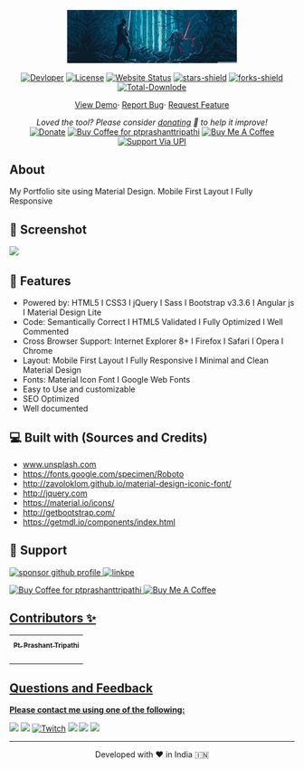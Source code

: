 <p align="center"><a href="https://ptprashanttripathi.github.io"><img alt="linkpe app" src="/img/img-bg-1.jpg" width="300vw"/></a></p>
<p align="center">
	<a href="https://github.com/PtPrashantTripathi"><img alt="Devloper" src="https://img.shields.io/badge/Devloper-Pt.%20Prashant%20Tripathi-Success.svg?style=flat-square"/></a>
	<a href="https://github.com/PtPrashantTripathi/ptprashanttripathi.github.io/LICENSE"><img alt="License" src="https://img.shields.io/github/license/PtPrashantTripathi/ptprashanttripathi.github.io.svg?style=flat-square"/></a>
	<a href="https://ptprashanttripathi.github.io"><img alt="Website Status" src="https://img.shields.io/website/http/ptprashanttripathi.github.io.svg?down_message=Down&up_message=Online&style=flat-square"/></a>
	<a href="https://github.com/PtPrashantTripathi/ptprashanttripathi.github.io/stargazers"><img alt="stars-shield" src="https://img.shields.io/github/stars/ptprashanttripathi/linkpe.svg?style=flat-square"/></a>
	<a href="https://github.com/PtPrashantTripathi/ptprashanttripathi.github.io/network/members"><img alt="forks-shield" src="https://img.shields.io/github/forks/ptprashanttripathi/linkpe.svg?style=flat-square"/></a>
	<a href="https://github.com/PtPrashantTripathi/ptprashanttripathi.github.io/graphs/traffic"><img alt="Total-Downlode" src="https://img.shields.io/github/downloads/PtPrashantTripathi/ptprashanttripathi.github.io/total.svg?style=flat-square"/></a>
</p>
<p align="center">
	<a href="https://ptprashanttripathi.github.io">View Demo</a>·
	<a href="https://github.com/PtPrashantTripathi/ptprashanttripathi.github.io/issues/new/choose">Report Bug</a>·
	<a href="https://github.com/PtPrashantTripathi/ptprashanttripathi.github.io/issues/new/choose">Request Feature</a>
</p>
<p align="center">
	<i>Loved the tool? Please consider <a href="https://paypal.me/ptprashanttripathi/100">donating</a> 💸 to help it improve!</i><br>
	<a href="https://paypal.me/PtPrashantTripathi"><img height='23' src="https://img.shields.io/badge/support-PayPal-blue?logo=PayPal&style=flat-square&label=Donate" alt="Donate"/></a>
	<a href='https://ko-fi.com/ptprashanttripathi' target='_blank'><img height='23' width="100" src='https://cdn.ko-fi.com/cdn/kofi3.png?v=2' alt='Buy Coffee for ptprashanttripathi' /></a>
	<a href="https://www.buymeacoffee.com/ptprashant09" target="_blank"><img src="https://cdn.buymeacoffee.com/buttons/default-orange.png" alt="Buy Me A Coffee" height="23" width="100" style="border-radius:1px" /></a>
	<a href="upi://pay?pa=pt1997@ybl&pn=Pt.+Prashant+Tripati" target="_blank"><img src="https://raw.githubusercontent.com/PtPrashantTripathi/ptprashanttripathi.github.io/main/img/phonepe-logo-big.png" alt="Support Via UPI" height="23" style="border-radius:1px" /></a>
</p>

## About

My Portfolio site using Material Design. Mobile First Layout I Fully Responsive

## 🚀 Screenshot

![](https://repository-images.githubusercontent.com/281363612/695e6280-1c65-11eb-9dea-911725639157)

## 🧐 Features

- Powered by: HTML5 I CSS3 I jQuery I Sass I Bootstrap v3.3.6 I Angular js I Material Design Lite
- Code: Semantically Correct I HTML5 Validated I Fully Optimized I Well Commented
- Cross Browser Support: Internet Explorer 8+ I Firefox I Safari I Opera I Chrome
- Layout: Mobile First Layout I Fully Responsive I Minimal and Clean Material Design
- Fonts: Material Icon Font I Google Web Fonts
- Easy to Use and customizable
- SEO Optimized
- Well documented

## 💻 Built with (Sources and Credits)

- www.unsplash.com
- https://fonts.google.com/specimen/Roboto
- http://zavoloklom.github.io/material-design-iconic-font/
- http://jquery.com
- https://material.io/icons/
- http://getbootstrap.com/
- https://getmdl.io/components/index.html

## 🙏 Support

<p align="left">
<a href="https://www.paypal.me/ptprashanttripathi"><img src="https://ionicabizau.github.io/badges/paypal.svg" alt="sponsor github profile"/>
</a>
<a href="upi://pay/?pa=pt1998%40ybl&pn=Pt.+Prashant+Tripathi">
<img src="https://raw.githubusercontent.com/PtPrashantTripathi/ptprashanttripathi.github.io/main/img/phonepe-logo-big.png" alt="linkpe"/>
</a>
</p>
<p align="left">
  <a href='https://ko-fi.com/ptprashanttripathi' target='_blank'><img height='23' width="100" src='https://cdn.ko-fi.com/cdn/kofi3.png?v=2' alt='Buy Coffee for ptprashanttripathi' />
  </a>
  <a href="https://www.buymeacoffee.com/ptprashant09" target="_blank"><img src="https://cdn.buymeacoffee.com/buttons/default-orange.png" alt="Buy Me A Coffee" height="23" width="100" style="border-radius:2px" />
</p>

## Contributors ✨

<table>
	<tr>
		<th align="center">
				<a href="https://github.com/ptprashanttripathi">
					<sub><b>Pt. Prashant Tripathi</b></sub>
				</a>
		</th>
  	</tr>
 	<tr>
		<td align="center">
			<a href="https://github.com/ptprashanttripathi">
				<img src="https://avatars2.githubusercontent.com/u/26687933?s=200&v=4" width="100px;" alt=""/>
			</a>
		</td>
	</tr>
</table>

## Questions and Feedback

**Please contact me using one of the following:**

[![](https://img.shields.io/badge/twitter-%231DA1F2.svg?&style=for-the-badge&logo=twitter&logoColor=white)](https://twitter.com/ptprashant09)
[![](https://img.shields.io/badge/linkedin-%230077B5.svg?&style=for-the-badge&logo=linkedin&logoColor=white)](https://www.linkedin.com/in/ptprashanttripathi/)
[![Twitch](https://img.shields.io/badge/playstation-network-003791.svg?&style=for-the-badge&logo=playstation&logoColor=white)](https://www.instagram.com/ptprashanttripathi/)
[![](https://img.shields.io/badge/telegram-%233498DB.svg?&style=for-the-badge&logo=telegram&logoColor=white)](https://t.me/ptprashanttripathi/)
[![](https://img.shields.io/badge/facebook-%231877F2.svg?&style=for-the-badge&logo=facebook&logoColor=purple)](https://www.facebook.com/ptprashanttripathi)
[![](https://img.shields.io/badge/DEV.TO-%230A0A0A.svg?&style=for-the-badge&logo=dev-dot-to&logoColor=white)](https://dev.to/ptprashanttripathi)

<hr>
<p align="center">  
Developed with ❤️ in India 🇮🇳 
</p>
